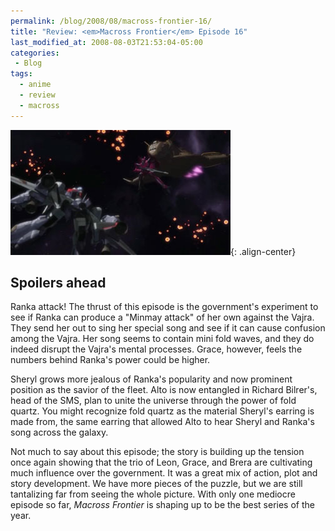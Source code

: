 ```yaml
---
permalink: /blog/2008/08/macross-frontier-16/
title: "Review: <em>Macross Frontier</em> Episode 16"
last_modified_at: 2008-08-03T21:53:04-05:00
categories:
 - Blog
tags:
  - anime
  - review
  - macross
---
```


![Macross Frontier Episode 16](/assets/images/reviews/macross_frontier-16.jpg){: .align-center}
## Spoilers ahead

Ranka attack! The thrust of this episode is the government's experiment to see if Ranka can produce a &quot;Minmay
attack&quot; of her own against the Vajra. They send her out to sing her special song and see if it can cause confusion
among the Vajra. Her song seems to contain mini fold waves, and they do indeed disrupt the Vajra's mental processes.
Grace, however, feels the numbers behind Ranka's power could be higher.

Sheryl grows more jealous of Ranka's popularity and now prominent position as the savior of the fleet. Alto is now
entangled in Richard Bilrer's, head of the SMS, plan to unite the universe through the power of fold quartz. You might
recognize fold quartz as the material Sheryl's earring is made from, the same earring that allowed Alto to hear Sheryl
and Ranka's song across the galaxy.

Not much to say about this episode; the story is building up the tension once again showing that the trio of Leon, Grace,
and Brera are cultivating much influence over the government. It was a great mix of action, plot and story development.
We have more pieces of the puzzle, but we are still tantalizing far from seeing the whole picture. With only one mediocre
episode so far, _Macross Frontier_ is shaping up to be the best series of the year.